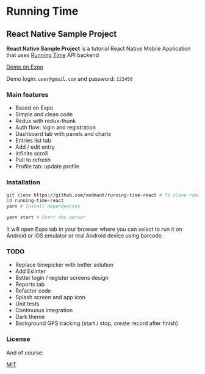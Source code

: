 # Running Time #

## React Native Sample Project ##

**React Native Sample Project** is a tutorial React Native Mobile Application that uses [Running Time](https://github.com/vedmant/running-time) API backend

[Demo on Expo](https://expo.io/@vedmant/running-time)

Demo login: `user@gmail.com` and password: `123456`

### Main features ###

* Based on Expo
* Simple and clean code
* Redux with redux-thunk
* Auth flow: login and registration
* Dashboard tab with panels and charts
* Entries list tab
* Add / edit entry
* Infinite scroll
* Pull to refresh
* Profile tab: update profile


### Installation ###

```bash
git clone https://github.com/vedmant/running-time-react # To clone repo
cd running-time-react
yarn # Install dependencies

yarn start # Start dev server
```

It will open Expo tab in your browser where you can select to run it on Android or iOS emulator or real Android device using barcode.

### TODO ###

- Replace timepicker with better solution
- Add Eslinter
- Better login / register screens design
- Reports tab
- Refactor code
- Splash screen and app icon
- Unit tests
- Continuous integration
- Dark theme
- Background GPS tracking (start / stop, create record after finish)

### License ###

And of course:

[MIT](LICENSE.md)
